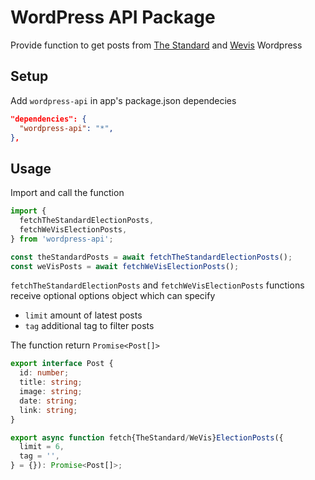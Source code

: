 # WordPress API Package

Provide function to get posts from [The Standard](https://thestandard.co) and [Wevis](https://wevis.info) Wordpress

## Setup

Add `wordpress-api` in app's package.json dependecies

```json
"dependencies": {
  "wordpress-api": "*",
},
```

## Usage

Import and call the function

```ts
import {
  fetchTheStandardElectionPosts,
  fetchWeVisElectionPosts,
} from 'wordpress-api';

const theStandardPosts = await fetchTheStandardElectionPosts();
const weVisPosts = await fetchWeVisElectionPosts();
```

`fetchTheStandardElectionPosts` and `fetchWeVisElectionPosts` functions receive optional options object which can specify

- `limit` amount of latest posts
- `tag` additional tag to filter posts

The function return `Promise<Post[]>`

```ts
export interface Post {
  id: number;
  title: string;
  image: string;
  date: string;
  link: string;
}

export async function fetch{TheStandard/WeVis}ElectionPosts({
  limit = 6,
  tag = '',
} = {}): Promise<Post[]>;
```
